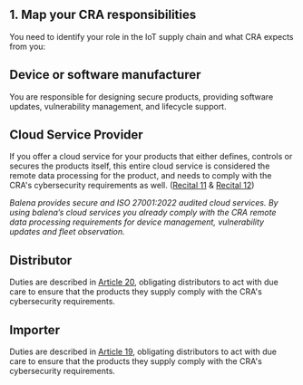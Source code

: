 ## 1\. Map your CRA responsibilities 

You need to identify your role in the IoT supply chain and what CRA expects from you:

## Device or software manufacturer
You are responsible for designing secure products, providing software updates, vulnerability management, and lifecycle support. 

## Cloud Service Provider
If you offer a cloud service for your products that either defines, controls or secures the products itself, this entire cloud service is considered the remote data processing for the product, and needs to comply with the CRA's cybersecurity requirements as well. ([Recital 11](https://eur-lex.europa.eu/legal-content/EN/TXT/?uri=CELEX%3A32024R2847#rct_11) & [Recital 12](https://eur-lex.europa.eu/legal-content/EN/TXT/?uri=CELEX%3A32024R2847#rct_12))

*Balena provides secure and ISO 27001:2022 audited cloud services. By using balena’s cloud services you already comply with the CRA remote data processing requirements for device management, vulnerability updates and fleet observation.* 

## Distributor
Duties are described in [Article 20](https://eur-lex.europa.eu/eli/reg/2024/2847/oj/eng#art_20), obligating distributors to act with due care to ensure that the products they supply comply with the CRA's cybersecurity requirements.

## Importer
Duties are described in [Article 19](https://eur-lex.europa.eu/eli/reg/2024/2847/oj/eng#art_19), obligating distributors to act with due care to ensure that the products they supply comply with the CRA's cybersecurity requirements.
